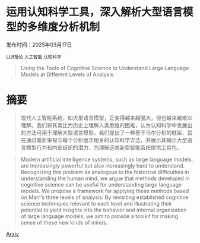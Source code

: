 # 运用认知科学工具，深入解析大型语言模型的多维度分析机制

发布时间：2025年03月17日

`LLM理论` `人工智能` `认知科学`

> Using the Tools of Cognitive Science to Understand Large Language Models at Different Levels of Analysis

# 摘要

> 现代人工智能系统，如大型语言模型，正变得越来越强大，但也越来越难以理解。我们将其类比为历史上理解人类思维的困难，认为认知科学中发展出的方法可用于理解大型语言模型。我们提出了一种基于马尔分析的框架，旨在通过重新审视与每个分析层次相关的认知科学方法，并展示其揭示大型语言模型行为和内部组织的潜力，为理解这些新型智能系统提供工具包。

> Modern artificial intelligence systems, such as large language models, are increasingly powerful but also increasingly hard to understand. Recognizing this problem as analogous to the historical difficulties in understanding the human mind, we argue that methods developed in cognitive science can be useful for understanding large language models. We propose a framework for applying these methods based on Marr's three levels of analysis. By revisiting established cognitive science techniques relevant to each level and illustrating their potential to yield insights into the behavior and internal organization of large language models, we aim to provide a toolkit for making sense of these new kinds of minds.

[Arxiv](https://arxiv.org/abs/2503.13401)